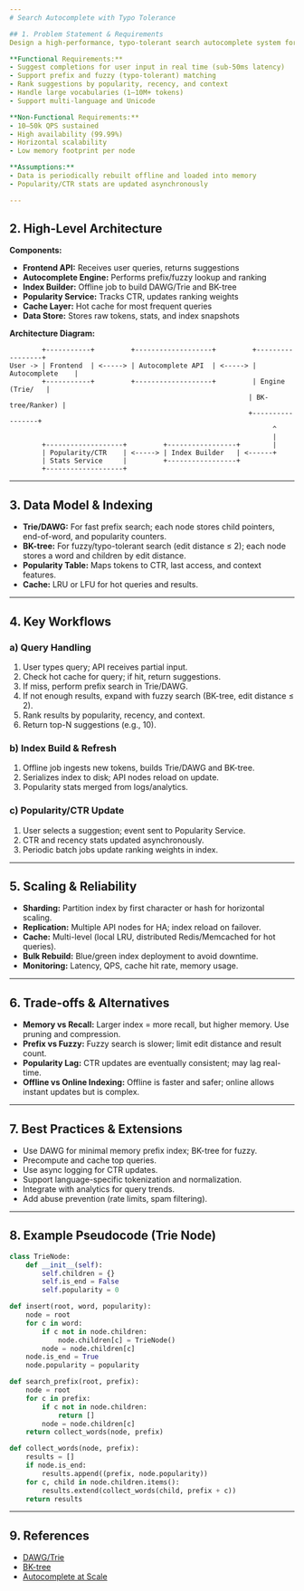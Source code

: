 ```yaml
---
# Search Autocomplete with Typo Tolerance

## 1. Problem Statement & Requirements
Design a high-performance, typo-tolerant search autocomplete system for a web-scale consumer application (e.g., e-commerce, search engine).

**Functional Requirements:**
- Suggest completions for user input in real time (sub-50ms latency)
- Support prefix and fuzzy (typo-tolerant) matching
- Rank suggestions by popularity, recency, and context
- Handle large vocabularies (1–10M+ tokens)
- Support multi-language and Unicode

**Non-Functional Requirements:**
- 10–50k QPS sustained
- High availability (99.99%)
- Horizontal scalability
- Low memory footprint per node

**Assumptions:**
- Data is periodically rebuilt offline and loaded into memory
- Popularity/CTR stats are updated asynchronously

---
```

## 2. High-Level Architecture

**Components:**
- **Frontend API:** Receives user queries, returns suggestions
- **Autocomplete Engine:** Performs prefix/fuzzy lookup and ranking
- **Index Builder:** Offline job to build DAWG/Trie and BK-tree
- **Popularity Service:** Tracks CTR, updates ranking weights
- **Cache Layer:** Hot cache for most frequent queries
- **Data Store:** Stores raw tokens, stats, and index snapshots

**Architecture Diagram:**
```
        +-----------+         +-------------------+         +-----------------+
User -> | Frontend  | <-----> | Autocomplete API  | <-----> | Autocomplete    |
        +-----------+         +-------------------+         | Engine (Trie/   |
                                                           | BK-tree/Ranker) |
                                                           +-----------------+
                                                                 ^
                                                                 |
        +-------------------+         +-----------------+        |
        | Popularity/CTR    | <-----> | Index Builder   | <------+
        | Stats Service     |         +-----------------+
        +-------------------+
```

---
## 3. Data Model & Indexing

- **Trie/DAWG:** For fast prefix search; each node stores child pointers, end-of-word, and popularity counters.
- **BK-tree:** For fuzzy/typo-tolerant search (edit distance ≤ 2); each node stores a word and children by edit distance.
- **Popularity Table:** Maps tokens to CTR, last access, and context features.
- **Cache:** LRU or LFU for hot queries and results.

---
## 4. Key Workflows

### a) Query Handling
1. User types query; API receives partial input.
2. Check hot cache for query; if hit, return suggestions.
3. If miss, perform prefix search in Trie/DAWG.
4. If not enough results, expand with fuzzy search (BK-tree, edit distance ≤ 2).
5. Rank results by popularity, recency, and context.
6. Return top-N suggestions (e.g., 10).

### b) Index Build & Refresh
1. Offline job ingests new tokens, builds Trie/DAWG and BK-tree.
2. Serializes index to disk; API nodes reload on update.
3. Popularity stats merged from logs/analytics.

### c) Popularity/CTR Update
1. User selects a suggestion; event sent to Popularity Service.
2. CTR and recency stats updated asynchronously.
3. Periodic batch jobs update ranking weights in index.

---
## 5. Scaling & Reliability

- **Sharding:** Partition index by first character or hash for horizontal scaling.
- **Replication:** Multiple API nodes for HA; index reload on failover.
- **Cache:** Multi-level (local LRU, distributed Redis/Memcached for hot queries).
- **Bulk Rebuild:** Blue/green index deployment to avoid downtime.
- **Monitoring:** Latency, QPS, cache hit rate, memory usage.

---
## 6. Trade-offs & Alternatives

- **Memory vs Recall:** Larger index = more recall, but higher memory. Use pruning and compression.
- **Prefix vs Fuzzy:** Fuzzy search is slower; limit edit distance and result count.
- **Popularity Lag:** CTR updates are eventually consistent; may lag real-time.
- **Offline vs Online Indexing:** Offline is faster and safer; online allows instant updates but is complex.

---
## 7. Best Practices & Extensions

- Use DAWG for minimal memory prefix index; BK-tree for fuzzy.
- Precompute and cache top queries.
- Use async logging for CTR updates.
- Support language-specific tokenization and normalization.
- Integrate with analytics for query trends.
- Add abuse prevention (rate limits, spam filtering).

---
## 8. Example Pseudocode (Trie Node)
```python
class TrieNode:
    def __init__(self):
        self.children = {}
        self.is_end = False
        self.popularity = 0

def insert(root, word, popularity):
    node = root
    for c in word:
        if c not in node.children:
            node.children[c] = TrieNode()
        node = node.children[c]
    node.is_end = True
    node.popularity = popularity

def search_prefix(root, prefix):
    node = root
    for c in prefix:
        if c not in node.children:
            return []
        node = node.children[c]
    return collect_words(node, prefix)

def collect_words(node, prefix):
    results = []
    if node.is_end:
        results.append((prefix, node.popularity))
    for c, child in node.children.items():
        results.extend(collect_words(child, prefix + c))
    return results
```

---
## 9. References
- [DAWG/Trie](https://en.wikipedia.org/wiki/Deterministic_acyclic_finite_state_automaton)
- [BK-tree](https://en.wikipedia.org/wiki/BK-tree)
- [Autocomplete at Scale](https://blog.twitter.com/engineering/en_us/a/2015/real-time-autocomplete-search)
